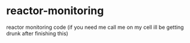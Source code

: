 # reactor-monitoring
reactor monitoring code (if you need me call me on my cell ill be getting drunk after finishing this)
